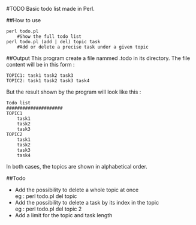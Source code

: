 #TODO
Basic todo list made in Perl.

##How to use
```
perl todo.pl 
	#Show the full todo list
perl todo.pl (add | del) topic task 
	#Add or delete a precise task under a given topic
```

##Output
This program create a file nammed .todo in its directory. The file content will be in this form : 

```
TOPIC1: task1 task2 task3
TOPIC2: task1 task2 task3 task4
```

But the result shown by the program will look like this :

```
Todo list
#####################
TOPIC1 
	task1 
	task2 
	task3
TOPIC2 
	task1 
	task2 
	task3 
	task4
```

In both cases, the topics are shown in alphabetical order.

##Todo
- Add the possibility to delete a whole topic at once <br>
	eg : perl todo.pl del topic
- Add the possibility to delete a task by its index in the topic <br>
	eg : perl todo.pl del topic 2 
- Add a limit for the topic and task length

